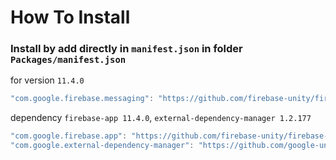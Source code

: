 # How To Install

### Install by add directly in `manifest.json` in folder `Packages/manifest.json`


for version `11.4.0`
```csharp
"com.google.firebase.messaging": "https://github.com/firebase-unity/firebase-messaging.git#11.4.0",
```


dependency `firebase-app 11.4.0`, `external-dependency-manager 1.2.177`
```csharp
"com.google.firebase.app": "https://github.com/firebase-unity/firebase-app.git#11.4.0",
"com.google.external-dependency-manager": "https://github.com/google-unity/external-dependency-manager.git#1.2.177",
```